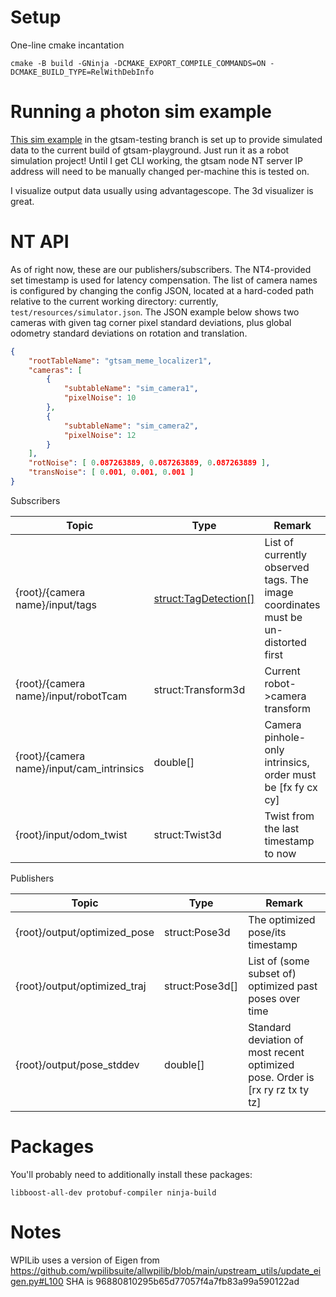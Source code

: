 # Setup 

One-line cmake incantation

```
cmake -B build -GNinja -DCMAKE_EXPORT_COMPILE_COMMANDS=ON -DCMAKE_BUILD_TYPE=RelWithDebInfo
```

# Running a photon sim example

[This sim example](https://github.com/PhotonVision/champs_2024/tree/gtsam-testing/sim_projects/apriltag_yaw_only) in the gtsam-testing branch is set up to provide simulated data to the current build of gtsam-playground. Just run it as a robot simulation project! Until I get CLI working, the gtsam node NT server IP address will need to be manually changed per-machine this is tested on.

I visualize output data usually using advantagescope. The 3d visualizer is great.

# NT API

As of right now, these are our publishers/subscribers. The NT4-provided set timestamp is used for latency compensation. The list of camera names is configured by changing the config JSON, located at a hard-coded path relative to the current working directory: currently, `test/resources/simulator.json`. The JSON example below shows two cameras with given tag corner pixel standard deviations, plus global odometry standard deviations on rotation and translation.

```json
{
    "rootTableName": "gtsam_meme_localizer1",
    "cameras": [
        {
            "subtableName": "sim_camera1",
            "pixelNoise": 10
        },
        {
            "subtableName": "sim_camera2",
            "pixelNoise": 12
        }
    ],
    "rotNoise": [ 0.087263889, 0.087263889, 0.087263889 ],
    "transNoise": [ 0.001, 0.001, 0.001 ]
}

```

Subscribers

| Topic                                     | Type                  | Remark                                                                            |
|-------------------------------------------|-----------------------|-----------------------------------------------------------------------------------|
| {root}/{camera name}/input/tags           | [struct:TagDetection[]](https://github.com/PhotonVision/champs_2024/blob/gtsam-testing/sim_projects/apriltag_yaw_only/src/main/java/frc/robot/TagDetectionStruct.java) | List of currently observed tags. The image coordinates must be un-distorted first |
| {root}/{camera name}/input/robotTcam      | struct:Transform3d    | Current robot->camera transform                                                   |
| {root}/{camera name}/input/cam_intrinsics | double[]              | Camera pinhole-only intrinsics, order must be [fx fy cx cy]                       |
| {root}/input/odom_twist                   | struct:Twist3d        | Twist from the last timestamp to now                                              |

Publishers

| Topic                        | Type            | Remark                                                                         |
|------------------------------|-----------------|--------------------------------------------------------------------------------|
| {root}/output/optimized_pose | struct:Pose3d   | The optimized pose/its timestamp                                               |
| {root}/output/optimized_traj | struct:Pose3d[] | List of (some subset of) optimized past poses over time                        |
| {root}/output/pose_stddev    | double[]        | Standard deviation of most recent optimized pose. Order is [rx ry rz tx ty tz] |

# Packages

You'll probably need to additionally install these packages:

```
libboost-all-dev protobuf-compiler ninja-build
```

# Notes

WPILib uses a version of Eigen from https://github.com/wpilibsuite/allwpilib/blob/main/upstream_utils/update_eigen.py#L100 SHA is 96880810295b65d77057f4a7fb83a99a590122ad
